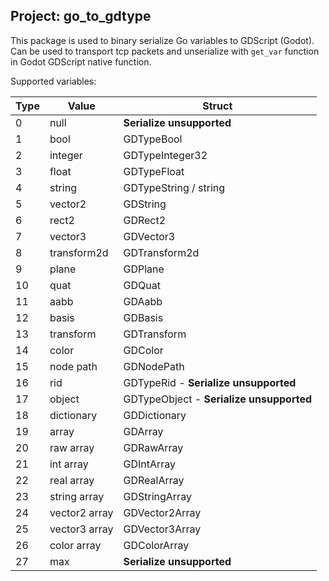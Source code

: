 Project: go_to_gdtype
------------------------

This package is used to binary serialize Go variables to GDScript (Godot). Can be used to transport tcp packets and unserialize with ```get_var``` function
in Godot GDScript native function.

Supported variables:

Type | Value | Struct |
-----|-------|--------|
0  | null    | **Serialize unsupported**
1  | bool | GDTypeBool
2  | integer | GDTypeInteger32
3  | float | GDTypeFloat
4  | string | GDTypeString / string
5  | vector2 | GDString
6  | rect2 | GDRect2
7  | vector3 | GDVector3
8  | transform2d | GDTransform2d
9  | plane | GDPlane
10 | quat | GDQuat
11 | aabb | GDAabb
12 | basis | GDBasis
13 | transform | GDTransform
14 | color | GDColor
15 | node path | GDNodePath
16 | rid | GDTypeRid - **Serialize unsupported**
17 | object | GDTypeObject - **Serialize unsupported**
18 | dictionary | GDDictionary
19 | array | GDArray
20 | raw array | GDRawArray
21 | int array | GDIntArray
22 | real array | GDRealArray
23 | string array | GDStringArray
24 | vector2 array | GDVector2Array
25 | vector3 array | GDVector3Array
26 | color array | GDColorArray
27 | max | **Serialize unsupported**
